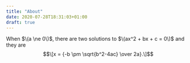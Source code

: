 ```yaml
---
title: "About"
date: 2020-07-28T18:31:03+01:00
draft: true
---
```

When $\(a \ne 0\)$, there are two solutions to $\(ax^2 + bx + c = 0\)$ and they are $$\[x = {-b \pm \sqrt{b^2-4ac} \over 2a}.\]$$
